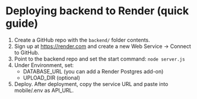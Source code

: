 # Deploying backend to Render (quick guide)

1. Create a GitHub repo with the `backend/` folder contents.
2. Sign up at https://render.com and create a new Web Service -> Connect to GitHub.
3. Point to the backend repo and set the start command: `node server.js`
4. Under Environment, set:
   - DATABASE_URL (you can add a Render Postgres add-on)
   - UPLOAD_DIR (optional)
5. Deploy. After deployment, copy the service URL and paste into mobile/.env as API_URL.
